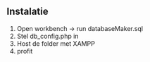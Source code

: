 ## Instalatie

1. Open workbench -> run databaseMaker.sql
2. Stel db_config.php in
3. Host de folder met XAMPP
4. profit